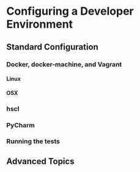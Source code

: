 # Configuring a Developer Environment

## Standard Configuration

### Docker, docker-machine, and Vagrant

#### Linux

#### OSX

### hscl

### PyCharm

### Running the tests

## Advanced Topics
